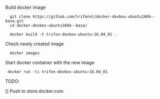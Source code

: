 
 Build docker image

```shell
  git clone https://github.com/trifonnt/docker-devbox-ubuntu1604--base.git
  cd docker-devbox-ubuntu1604--base/

  docker build -t trifon-devbox-ubuntu:16.04_01 .
```

Check newly created image

```shell
  docker images
 ```
 
 Start docker container with the new image
 
 ```shell
  docker run -ti trifon-devbox-ubuntu:16.04_01
 ```

TODO:

 [] Push to store.docker.com
